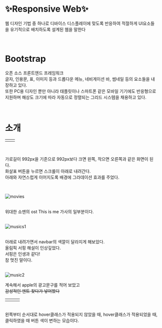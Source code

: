 # ✨Responsive Web✨
웹 디자인 기법 중 하나로 디바이스 디스플레이에 맞도록 반응하여 적절하게 UI요소들을 유기적으로 배치하도록 설계된 웹을 말한다

<br>

# Bootstrap
오픈 소스 프론트엔드 프레임워크<br>
글자, 인용문, 표, 이미지 등과 드롭다운 메뉴, 네비게이션 바, 썸네일 등의 요소들을 내장하고 있다.<br>
또한 PC용 디자인 뿐만 아니라 태플릿이나 스마트폰 같은 모바일 기기에도 반응형으로 지원하며 해상도 크기에 따라 자동으로 정렬되는 그리드 시스템을 채용하고 있다. <br>

<br>

# 소개

<table>
  <tr>
    <td><img alt="" src="https://github.com/ChaesongYun/ResponsiveWeb/assets/139418987/ed506fd0-3cea-4f9d-9620-1339007e994d" /></td><td><img alt="" src="https://github.com/ChaesongYun/ResponsiveWeb/assets/139418987/f4c3af09-7519-4f05-877a-e6e95ce275c0" /></td>
  <tr>
</table>
<br>

가로길이 992px을 기준으로 992px보다 크면 왼쪽, 작으면 오른쪽과 같은 화면이 된다.<br>
화살표 버튼을 누르면 스크롤이 아래로 내려간다.<br>
아래와 자연스럽게 이어지도록 배경에 그라데이션 효과를 주었다.

<br>

![movies](https://github.com/ChaesongYun/ResponsiveWeb/assets/139418987/f12d9823-835d-42b1-8dd7-51eef2833a9d)

<br>
위대한 쇼맨의 ost This is me 가사의 일부분이다.
<br>
<br>

![musics1](https://github.com/ChaesongYun/ResponsiveWeb/assets/139418987/2daef2f9-f593-4bbb-bb97-ed52cdc7ab3b)

<br>
아래로 내려가면서 navbar의 색깔이 달라지게 해보았다.<br>
올림픽 서핑 해설이 인상깊었다.<br>
서핑은 인생과 같다!<br>
참 멋진 말이다.
<br>
<br>

![music2](https://github.com/ChaesongYun/ResponsiveWeb/assets/139418987/136771b2-d9bf-4024-843d-c53b5d29cbb8)
<br>

계속해서 apple의 광고문구를 적어 보았고<br>
~~감성적인 멘트 찾다가 넣어봤다~~<br>

<table>
  <tr>
    <td><img alt="" src="https://github.com/ChaesongYun/ResponsiveWeb/assets/139418987/7238e65c-7ab9-45f6-952f-84d23c143493" /></td>
    <td><img alt="" src="https://github.com/ChaesongYun/ResponsiveWeb/assets/139418987/8972b4c0-af0f-4029-8c5c-e13d77aa105f" /></td>
    <td><img alt="" src="https://github.com/ChaesongYun/ResponsiveWeb/assets/139418987/1df1d077-cf12-4b80-b27d-7ab83cd4bddc" /></td>
  <tr>
</table>
<br>
왼쪽부터 순서대로 hover클래스가 적용되지 않았을 때, hover클래스가 적용되었을 때, 클릭하였을 때 버튼 색이 변하는 모습이다.

